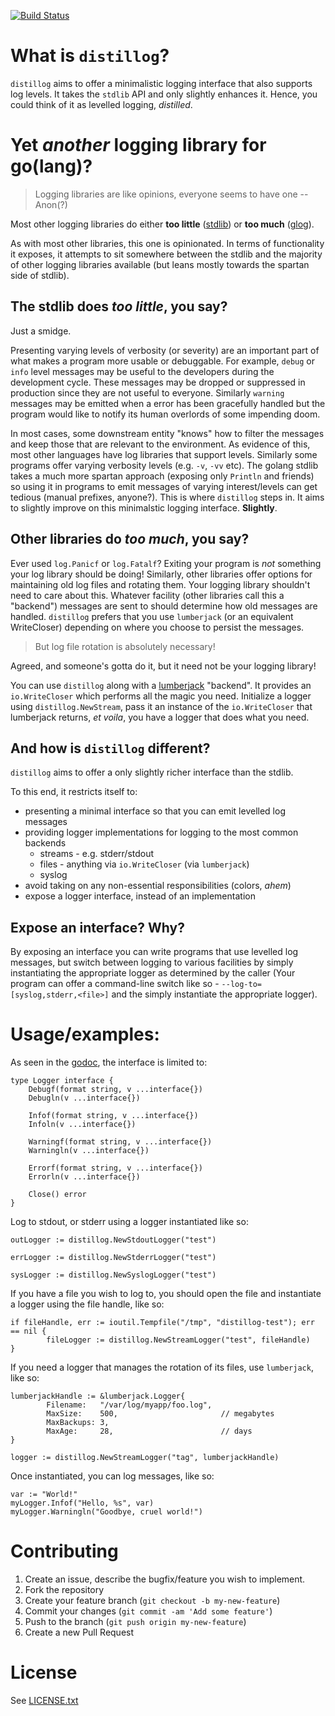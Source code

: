 [![Build Status](https://travis-ci.org/amoghe/distillog.svg)](https://travis-ci.org/amoghe/distillog)

# What is `distillog`?

`distillog` aims to offer a minimalistic logging interface that also supports
log levels. It takes the `stdlib` API and only slightly enhances it. Hence, you
could think of it as levelled logging, _distilled_.

# Yet _another_ logging library for go(lang)?

> Logging libraries are like opinions, everyone seems to have one -- Anon(?)

Most other logging libraries do either __too little__ ([stdlib][0])
or __too much__ ([glog][1]).

As with most other libraries, this one is opinionated. In terms of functionality
it exposes, it attempts to sit somewhere between the stdlib and the majority of
other logging libraries available (but leans mostly towards the spartan side
of stdlib).

## The stdlib does _too little_, you say?

Just a smidge.

Presenting varying levels of verbosity (or severity) are an important part of
what makes a program more usable or debuggable. For example, `debug` or `info`
level messages may be useful to the developers during the development cycle.
These messages may be dropped or suppressed in production since they are not
useful to everyone. Similarly `warning` messages may be emitted when a error has
been gracefully handled but the program would like to notify its human overlords
of some impending doom.

In most cases, some downstream entity "knows" how to filter the messages and
keep those that are relevant to the environment. As evidence of this, most
other languages have log libraries that support levels. Similarly some programs
offer varying verbosity levels (e.g. `-v`, `-vv` etc). The golang stdlib takes
a much more spartan approach (exposing only `Println` and friends) so using it
in programs to emit messages of varying interest/levels can get tedious (manual
prefixes, anyone?). This is where `distillog` steps in. It aims to slightly
improve on this minimalstic logging interface. __Slightly__.

## Other libraries do _too much_, you say?

Ever used `log.Panicf` or `log.Fatalf`? Exiting your program is *not* something
your log library should be doing! Similarly, other libraries offer options for
maintaining old log files and rotating them. Your logging library shouldn't need
to care about this. Whatever facility (other libraries call this a "backend")
messages are sent to should determine how old messages are handled. `distillog`
prefers that you use `lumberjack` (or an equivalent WriteCloser) depending on
where you choose to persist the messages.

> But log file rotation is absolutely necessary!

Agreed, and someone's gotta do it, but it need not be your logging library!

You can use `distillog` along with a [lumberjack][2] "backend". It provides an
`io.WriteCloser` which performs all the magic you need. Initialize a logger
using `distillog.NewStream`, pass it an instance of the `io.WriteCloser`
that lumberjack returns, _et voila_, you have a logger that does what you need.

## And how is `distillog` different?

`distillog` aims to offer a only slightly richer interface than the stdlib.

To this end, it restricts itself to:
- presenting a minimal interface so that you can emit levelled log messages
- providing logger implementations for logging to the most common backends
	- streams - e.g. stderr/stdout 
	- files - anything via `io.WriteCloser` (via `lumberjack`)
	- syslog
- avoid taking on any non-essential responsibilities (colors, _ahem_)
- expose a logger interface, instead of an implementation

## Expose an interface? Why?

By exposing an interface you can write programs that use levelled log messages,
but switch between logging to various facilities by simply instantiating the
appropriate logger as determined by the caller (Your program can offer a
command-line switch like so - `--log-to=[syslog,stderr,<file>]` and the simply
instantiate the appropriate logger).

# Usage/examples:

As seen in the [godoc](https://godoc.org/github.com/amoghe/distillog#Logger),
the interface is limited to:

```golang
type Logger interface {
	Debugf(format string, v ...interface{})
	Debugln(v ...interface{})

	Infof(format string, v ...interface{})
	Infoln(v ...interface{})

	Warningf(format string, v ...interface{})
	Warningln(v ...interface{})

	Errorf(format string, v ...interface{})
	Errorln(v ...interface{})

	Close() error
}
```

Log to stdout, or stderr using a logger instantiated like so:

```golang
outLogger := distillog.NewStdoutLogger("test")

errLogger := distillog.NewStderrLogger("test")

sysLogger := distillog.NewSyslogLogger("test")
```

If you have a file you wish to log to, you should open the file and instantiate
a logger using the file handle, like so:

```golang
if fileHandle, err := ioutil.Tempfile("/tmp", "distillog-test"); err == nil {
        fileLogger := distillog.NewStreamLogger("test", fileHandle)
}
```

If you need a logger that manages the rotation of its files, use `lumberjack`,
like so:

```golang
lumberjackHandle := &lumberjack.Logger{
        Filename:   "/var/log/myapp/foo.log",
        MaxSize:    500,                       // megabytes
        MaxBackups: 3,
        MaxAge:     28,                        // days
}

logger := distillog.NewStreamLogger("tag", lumberjackHandle)
```

Once instantiated, you can log messages, like so:

```golang
var := "World!"
myLogger.Infof("Hello, %s", var)
myLogger.Warningln("Goodbye, cruel world!")

```

# Contributing

1. Create an issue, describe the bugfix/feature you wish to implement.
2. Fork the repository
3. Create your feature branch (`git checkout -b my-new-feature`)
4. Commit your changes (`git commit -am 'Add some feature'`)
5. Push to the branch (`git push origin my-new-feature`)
6. Create a new Pull Request

# License

See [LICENSE.txt](LICENSE.txt)

[0]: https://golang.org/pkg/log/
[1]: https://github.com/golang/glog
[2]: https://github.com/natefinch/lumberjack